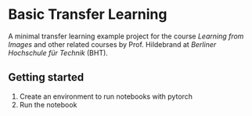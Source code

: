 # Basic Transfer Learning

A minimal transfer learning example project for the course *Learning from Images* and other related courses by Prof. Hildebrand at *Berliner Hochschule für Technik* (BHT).

## Getting started

1. Create an environment to run notebooks with pytorch
2. Run the notebook
